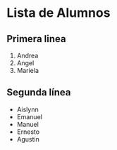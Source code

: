 # Lista de Alumnos

## Primera linea
1. Andrea
1. Angel
1. Mariela

## Segunda línea

- Aislynn
- Emanuel
- Manuel
- Ernesto
- Agustin
